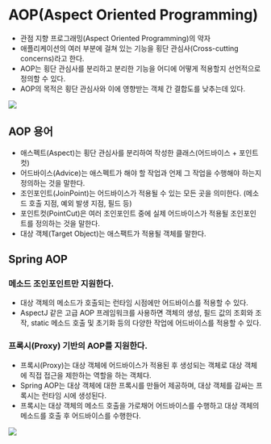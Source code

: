 # AOP(Aspect Oriented Programming)
- 관점 지향 프로그래밍(Aspect Oriented Programming)의 약자
- 애플리케이션의 여러 부분에 걸쳐 있는 기능을 횡단 관심사(Cross-cutting concerns)라고 한다.
- AOP는 횡단 관심사를 분리하고 분리한 기능을 어디에 어떻게 적용할지 선언적으로 정의할 수 있다.
- AOP의 목적은 횡단 관심사와 이에 영향받는 객체 간 결합도를 낮추는데 있다. 
 
 <img src="https://user-images.githubusercontent.com/26870393/182381535-d93c41eb-ab56-4d1f-bb24-df4732cb50a2.png">

 ## AOP 용어
 - 애스펙트(Aspect)는 횡단 관심사를 분리하여 작성한 클래스(어드바이스 + 포인트컷)
 - 어드바이스(Advice)는 애스펙트가 해야 할 작업과 언제 그 작업을 수행해야 하는지 정의하는 것을 말한다.
 - 조인포인트(JoinPoint)는 어드바이스가 적용될 수 있는 모든 곳을 의미한다.
 (메소드 호출 지점, 예외 발생 지점, 필드 등)
 - 포인트컷(PointCut)은 여러 조인포인트 중에 실제 어드바이스가 적용될 조인포인트를 정의하는 것을 말한다.
- 대상 객체(Target Object)는 애스팩트가 적용될 객체를 말한다.

## Spring AOP

### 메소드 조인포인트만 지원한다.
- 대상 객체의 메소드가 호출되는 런타임 시점에만 어드바이스를 적용할 수 있다. 
- AspectJ 같은 고급 AOP 프레임워크를 사용하면 객체의 생성, 필드 값의 조회와 조작, static 메소드 호출 및 초기화 등의 다양한 작업에 어드바이스를 적용할 수 있다. 

### 프록시(Proxy) 기반의 AOP를 지원한다.
- 프록시(Proxy)는 대상 객체에 어드바이스가 적용된 후 생성되는 객체로 대상 객체에 직접 접근을 제한하는 역할을 하는 객체다.
- Spring AOP는 대상 객체에 대한 프록시를 만들어 제공하며, 대상 객체를 감싸는 프록시는 런타임 시에 생성된다.
- 프록시는 대상 객체의 메소드 호출을 가로채어 어드바이스를 수행하고 대상 객체의 메소드를 호출 후 어드바이스를 수행한다.

<img src="https://user-images.githubusercontent.com/26870393/182384317-9e023b61-0ad4-4f19-9f19-3f84fd3bb77c.png">
